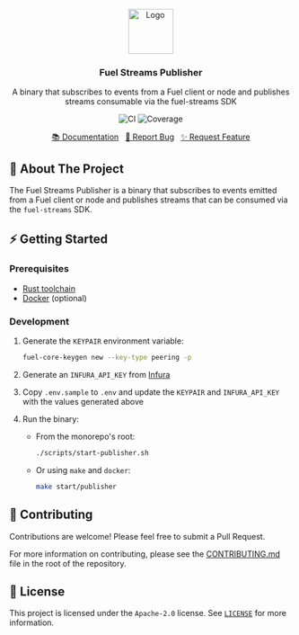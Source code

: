 <br/>
<div align="center">
    <a href="https://github.com/fuellabs/data-systems">
        <img src="https://global.discourse-cdn.com/business6/uploads/fuel/original/2X/5/57d5a345cc15a64b636e0d56e042857f8a0e80b1.png" alt="Logo" width="80" height="80">
    </a>
    <h3 align="center">Fuel Streams Publisher</h3>
    <p align="center">
        A binary that subscribes to events from a Fuel client or node and publishes streams consumable via the fuel-streams SDK
    </p>
    <p align="center">
        <a href="https://github.com/FuelLabs/data-systems/actions/workflows/ci.yaml" style="text-decoration: none;">
            <img src="https://github.com/FuelLabs/data-systems/actions/workflows/ci.yaml/badge.svg?branch=main" alt="CI">
        </a>
        <a href="https://codecov.io/gh/FuelLabs/data-systems" style="text-decoration: none;">
            <img src="https://codecov.io/gh/FuelLabs/data-systems/graph/badge.svg?token=1zna00scwj" alt="Coverage">
        </a>
    </p>
    <p align="center">
        <a href="https://github.com/fuellabs/data-systems/tree/main/crates/fuel-streams-publisher">📚 Documentation</a>
        <span>&nbsp;</span>
        <a href="https://github.com/fuellabs/data-systems/issues/new?labels=bug&template=bug-report---.md">🐛 Report Bug</a>
        <span>&nbsp;</span>
        <a href="https://github.com/fuellabs/data-systems/issues/new?labels=enhancement&template=feature-request---.md">✨ Request Feature</a>
    </p>
</div>

## 📝 About The Project

The Fuel Streams Publisher is a binary that subscribes to events emitted from a Fuel client or node and publishes streams that can be consumed via the `fuel-streams` SDK.

## ⚡️ Getting Started

### Prerequisites

- [Rust toolchain](https://www.rust-lang.org/tools/install)
- [Docker](https://www.docker.com/get-started/) (optional)

### Development

1. Generate the `KEYPAIR` environment variable:

    ```sh
    fuel-core-keygen new --key-type peering -p
    ```

2. Generate an `INFURA_API_KEY` from [Infura](https://app.infura.io/)

3. Copy `.env.sample` to `.env` and update the `KEYPAIR` and `INFURA_API_KEY` with the values generated above

4. Run the binary:

    - From the monorepo's root:

        ```sh
        ./scripts/start-publisher.sh
        ```

    - Or using `make` and `docker`:

        ```sh
        make start/publisher
        ```

## 🤝 Contributing

Contributions are welcome! Please feel free to submit a Pull Request.

For more information on contributing, please see the [CONTRIBUTING.md](../../CONTRIBUTING.md) file in the root of the repository.

## 📜 License

This project is licensed under the `Apache-2.0` license. See [`LICENSE`](../../LICENSE) for more information.
